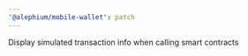 ```yaml
---
'@alephium/mobile-wallet': patch
---
```


Display simulated transaction info when calling smart contracts

